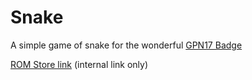 # Snake

A simple game of snake for the wonderful [GPN17 Badge](https://entropia.de/GPN17:Badge)

[ROM Store link](https://badge.entropia.de/roms/details/15/) (internal link only)
